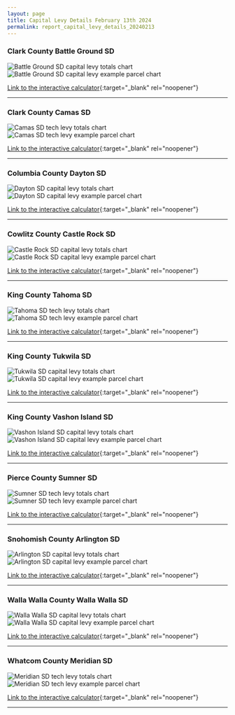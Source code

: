 ```yaml
---
layout: page
title: Capital Levy Details February 13th 2024
permalink: report_capital_levy_details_20240213
---
```



### Clark County Battle Ground SD

![Battle Ground SD capital levy totals chart](pagesManual/LeviesReport/20240213/BattleGroundCapital.png "Battle Ground SD capital levy totals chart")
![Battle Ground SD capital levy example parcel chart](pagesManual/LeviesReport/20240213/BattleGroundCapitalParcel.png "Battle Ground SD capital levy example parcel chart")

[Link to the interactive calculator](calculator_battle_ground_capital_20240213_enhanced){:target="_blank" rel="noopener"}

___

### Clark County Camas SD

![Camas SD tech levy totals chart](pagesManual/LeviesReport/20240213/CamasTech.png "Camas SD tech levy totals chart")
![Camas SD tech levy example parcel chart](pagesManual/LeviesReport/20240213/CamasTechParcel.png "Camas SD tech levy example parcel chart")

[Link to the interactive calculator](calculator_camas_tech_20240213_enhanced){:target="_blank" rel="noopener"}

___

### Columbia County Dayton SD

![Dayton SD capital levy totals chart](pagesManual/LeviesReport/20240213/DaytonCapital.png "Dayton SD capital levy totals chart")
![Dayton SD capital levy example parcel chart](pagesManual/LeviesReport/20240213/DaytonCapitalParcel.png "Dayton SD capital levy example parcel chart")

[Link to the interactive calculator](calculator_dayton_capital_20240213_enhanced){:target="_blank" rel="noopener"}

___

### Cowlitz County Castle Rock SD

![Castle Rock SD capital levy totals chart](pagesManual/LeviesReport/20240213/CastleRockCapital.png "Castle Rock SD capital levy totals chart")
![Castle Rock SD capital levy example parcel chart](pagesManual/LeviesReport/20240213/CastleRockCapitalParcel.png "Castle Rock SD capital levy example parcel chart")

[Link to the interactive calculator](calculator_castle_rock_capital_20240213_enhanced){:target="_blank" rel="noopener"}

___

### King County Tahoma SD

![Tahoma SD tech levy totals chart](pagesManual/LeviesReport/20240213/TahomaTech.png "Tahoma SD tech levy totals chart")
![Tahoma SD tech levy example parcel chart](pagesManual/LeviesReport/20240213/TahomaTechParcel.png "Tahoma SD tech levy example parcel chart")

[Link to the interactive calculator](calculator_tahoma_tech_20240213_enhanced){:target="_blank" rel="noopener"}

___

### King County Tukwila SD

![Tukwila SD capital levy totals chart](pagesManual/LeviesReport/20240213/TukwilaCapital.png "Tukwila SD capital levy totals chart")
![Tukwila SD capital levy example parcel chart](pagesManual/LeviesReport/20240213/TukwilaCapitalParcel.png "Tukwila SD capital levy example parcel chart")

[Link to the interactive calculator](calculator_tukwila_capital_20240213_enhanced){:target="_blank" rel="noopener"}

___

### King County Vashon Island SD

![Vashon Island SD capital levy totals chart](pagesManual/LeviesReport/20240213/VashonIslandCapital.png "Vashon Island SD capital levy totals chart")
![Vashon Island SD capital levy example parcel chart](pagesManual/LeviesReport/20240213/VashonIslandCapitalParcel.png "Vashon Island SD capital levy example parcel chart")

[Link to the interactive calculator](calculator_vashon_island_capital_20240213_enhanced){:target="_blank" rel="noopener"}

___

### Pierce County Sumner SD

![Sumner SD tech levy totals chart](pagesManual/LeviesReport/20240213/SumnerTech.png "Sumner SD tech levy totals chart")
![Sumner SD tech levy example parcel chart](pagesManual/LeviesReport/20240213/SumnerTechParcel.png "Sumner SD tech levy example parcel chart")

[Link to the interactive calculator](calculator_sumner_tech_20240213_enhanced){:target="_blank" rel="noopener"}

___

### Snohomish County Arlington SD

![Arlington SD capital levy totals chart](pagesManual/LeviesReport/20240213/ArlingtonCapital.png "Arlington SD capital levy totals chart")
![Arlington SD capital levy example parcel chart](pagesManual/LeviesReport/20240213/ArlingtonCapitalParcel.png "Arlington SD capital levy example parcel chart")

[Link to the interactive calculator](calculator_arlington_capital_20240213_enhanced){:target="_blank" rel="noopener"}

___

### Walla Walla County Walla Walla SD

![Walla Walla SD capital levy totals chart](pagesManual/LeviesReport/20240213/WallaWallaCapital.png "Walla Walla SD capital levy totals chart")
![Walla Walla SD capital levy example parcel chart](pagesManual/LeviesReport/20240213/WallaWallaCapitalParcel.png "Walla Walla SD capital levy example parcel chart")

[Link to the interactive calculator](calculator_walla_walla_capital_20240213_enhanced){:target="_blank" rel="noopener"}

___

### Whatcom  County Meridian SD

![Meridian SD tech levy totals chart](pagesManual/LeviesReport/20240213/MeridianTech.png "Meridian SD tech levy totals chart")
![Meridian SD tech levy example parcel chart](pagesManual/LeviesReport/20240213/MeridianTechParcel.png "Meridian SD tech levy example parcel chart")

[Link to the interactive calculator](calculator_meridian_tech_20240213_enhanced){:target="_blank" rel="noopener"}

___
